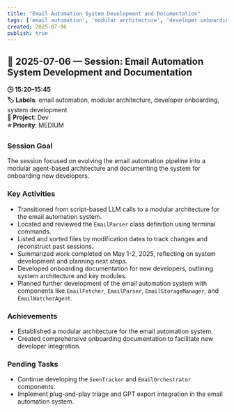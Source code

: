 ```yaml
---
title: "Email Automation System Development and Documentation"
tags: ['email automation', 'modular architecture', 'developer onboarding', 'system development']
created: 2025-07-06
publish: true
---
```


## 📅 2025-07-06 — Session: Email Automation System Development and Documentation

**🕒 15:20–15:45**  
**🏷️ Labels**: email automation, modular architecture, developer onboarding, system development  
**📂 Project**: Dev  
**⭐ Priority**: MEDIUM  


### Session Goal
The session focused on evolving the email automation pipeline into a modular agent-based architecture and documenting the system for onboarding new developers.

### Key Activities
- Transitioned from script-based LLM calls to a modular architecture for the email automation system.
- Located and reviewed the `EmailParser` class definition using terminal commands.
- Listed and sorted files by modification dates to track changes and reconstruct past sessions.
- Summarized work completed on May 1-2, 2025, reflecting on system development and planning next steps.
- Developed onboarding documentation for new developers, outlining system architecture and key modules.
- Planned further development of the email automation system with components like `EmailFetcher`, `EmailParser`, `EmailStorageManager`, and `EmailWatcherAgent`.

### Achievements
- Established a modular architecture for the email automation system.
- Created comprehensive onboarding documentation to facilitate new developer integration.

### Pending Tasks
- Continue developing the `SeenTracker` and `EmailOrchestrator` components.
- Implement plug-and-play triage and GPT export integration in the email automation system.
